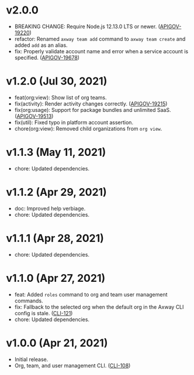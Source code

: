 # v2.0.0

 * BREAKING CHANGE: Require Node.js 12.13.0 LTS or newer.
   ([APIGOV-19220](https://jira.axway.com/browse/APIGOV-19220))
 * refactor: Renamed `axway team add` command to `axway team create` and added `add` as an alias.
 * fix: Properly validate account name and error when a service account is specified.
   ([APIGOV-19678](https://jira.axway.com/browse/APIGOV-19678))

# v1.2.0 (Jul 30, 2021)

 * feat(org:view): Show list of org teams.
 * fix(activity): Render activity changes correctly.
   ([APIGOV-19215](https://jira.axway.com/browse/APIGOV-19215))
 * fix(org:usage): Support for package bundles and unlimited SaaS.
   ([APIGOV-19513](https://jira.axway.com/browse/APIGOV-19513))
 * fix(util): Fixed typo in platform account assertion.
 * chore(org:view): Removed child organizations from `org view`.

# v1.1.3 (May 11, 2021)

 * chore: Updated dependencies.

# v1.1.2 (Apr 29, 2021)

 * doc: Improved help verbiage.
 * chore: Updated dependencies.

# v1.1.1 (Apr 28, 2021)

 * chore: Updated dependencies.

# v1.1.0 (Apr 27, 2021)

 * feat: Added `roles` command to org and team user management commands.
 * fix: Fallback to the selected org when the default org in the Axway CLI config is stale.
   ([CLI-121](https://jira.axway.com/browse/CLI-121))
 * chore: Updated dependencies.

# v1.0.0 (Apr 21, 2021)

 * Initial release.
 * Org, team, and user management CLI. ([CLI-108](https://jira.axway.com/browse/CLI-108))
